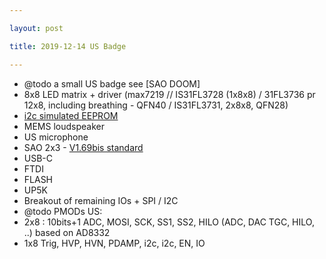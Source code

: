```yaml
---

layout: post

title: 2019-12-14 US Badge

---
```



-   @todo a small US badge see \[SAO DOOM\]
-   8x8 LED matrix + driver (max7219 // IS31FL3728 (1x8x8) / 31FL3736 pr
    12x8, including breathing - QFN40 / IS31FL3731, 2x8x8, QFN28)
-   [i2c simulated
    EEPROM](https://github.com/ANDnXOR/sao-reference-designs)
-   MEMS loudspeaker
-   US microphone
-   SAO 2x3 - [V1.69bis
    standard](https://hackaday.com/2019/03/20/introducing-the-shitty-add-on-v1-69bis-standard/)
-   USB-C
-   FTDI
-   FLASH
-   UP5K
-   Breakout of remaining IOs + SPI / I2C
-   @todo PMODs US:
-   2x8 : 10bits+1 ADC, MOSI, SCK, SS1, SS2, HILO (ADC, DAC TGC, HILO,
    ..) based on AD8332
-   1x8 Trig, HVP, HVN, PDAMP, i2c, i2c, EN, IO

